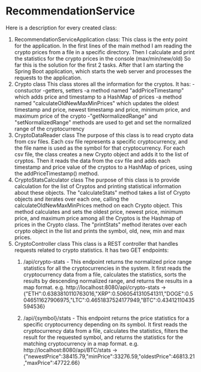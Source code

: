 # RecommendationService
Here is a description for every created class:
1. RecommendationServiceApplication class:
    This class is the enty point for the application.
    In the first lines of the main method I am reading the crypto prices from a file in a specific directory.
    Then I calculate and print the statistics for the crypto prices in the console (max/min/new/old)
    So far this is the solution for the first 2 tasks.
    After that I am starting the Spring Boot application, which starts the web server and processes the requests to the application.
2. Crypto class
    This class stores all the information for the cryptos.
    It has: 
    -constuctor
    -getters, setters
    -a method named "addPriceTimestamp" which adds price and timestamp to a HashMap of prices
    -a method named "calculateOldNewMaxMinPrices" which updates the oldest timestamp and price, newest timestamp and price, minimum price, and maximum price of the crypto
    -"getNormalizedRange" and "setNormalizedRange" methods are used to get and set the normalized range of the cryptocurrency
3. CryptoDataReader class
    The purpose of this class is to read crypto data from csv files.
    Each csv file represents a specific cryptocurrency, and the file name is used as the symbol for that cryptocurrency.
    For each csv file, the class creates a new Crypto object and adds it to the list of cryptos. Then it reads the data from the csv file and adds each timestamp and price value of the cryptos to a HashMap of prices, using the addPriceTimestamp() method.
4. CryptoStatsCalculator class
    The purpose of this class is to provide calculation for the list of Cryptos and printing statistical information about these objects.
    The "calculateStats" method takes a list of Crypto objects and iterates over each one, calling the calculateOldNewMaxMinPrices method on each Crypto object. This method calculates and sets the oldest price, newest price, minimum price, and maximum price among all the Cryptos is the Hashmap of prices in the Crypto class.
    The "printStats" method iterates over each crypto object in the list and prints the symbol, old, new, min and max prices.
5.  CryptoController class
    This class is a REST controller that handles requests related to crypto statistics. It has two GET endpoints:
     1. /api/crypto-stats - This endpoint returns the normalized price range statistics for all the cryptocurrencies in the system. 
     It first reads the cryptocurrency data from a file, calculates the statistics, sorts the results by descending normalized range, 
     and returns the results in a map format.
      e.g.  http://localhost:8080/api/crypto-stats -> {"ETH":0.6383810110763016,"XRP":0.5060541310541311,"DOGE":0.5046511627906975,"LTC":0.4651837524177949,"BTC":0.43412110435594536}
         
     2.  /api/{symbol}/stats - This endpoint returns the price statistics for a specific cryptocurrency depending on its symbol. 
      It first reads the cryptocurrency data from a file, calculates the statistics, filters the result for the requested symbol, 
      and returns the statistics for the matching cryptocurrency in a map format.
        e.g. http://localhost:8080/api/BTC/stats -> {"newestPrice":38415.79,"minPrice":33276.59,"oldestPrice":46813.21,"maxPrice":47722.66}
